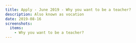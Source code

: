 ```yaml
---
title: Apply - June 2019 - Why you want to be a teacher?
description: Also known as vocation
date: 2019-08-16
screenshots:
  items:
    - Why you want to be a teacher?
---
```


